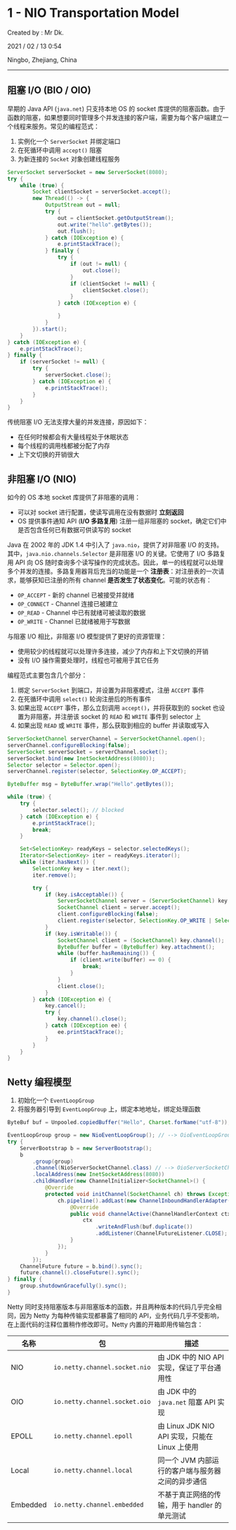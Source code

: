 # 1 - NIO Transportation Model

Created by : Mr Dk.

2021 / 02 / 13 0:54

Ningbo, Zhejiang, China

---

## 阻塞 I/O (BIO / OIO)

早期的 Java API (`java.net`) 只支持本地 OS 的 socket 库提供的阻塞函数。由于函数的阻塞，如果想要同时管理多个并发连接的客户端，需要为每个客户端建立一个线程来服务。常见的编程范式：

1. 实例化一个 `ServerSocket` 并绑定端口
2. 在死循环中调用 `accept()` 阻塞
3. 为新连接的 `Socket` 对象创建线程服务

```java
ServerSocket serverSocket = new ServerSocket(8080);
try {
    while (true) {
        Socket clientSocket = serverSocket.accept();
        new Thread(() -> {
            OutputStream out = null;
            try {
                out = clientSocket.getOutputStream();
                out.write("hello".getBytes());
                out.flush();
            } catch (IOException e) {
                e.printStackTrace();
            } finally {
                try {
                    if (out != null) {
                        out.close();
                    }
                    if (clientSocket != null) {
                        clientSocket.close();
                    }
                } catch (IOException e) {

                }
            }
        }).start();
    }
} catch (IOException e) {
    e.printStackTrace();
} finally {
    if (serverSocket != null) {
        try {
            serverSocket.close();
        } catch (IOException e) {
            e.printStackTrace();
        }
    }
}
```

传统阻塞 I/O 无法支撑大量的并发连接，原因如下：

- 在任何时候都会有大量线程处于休眠状态
- 每个线程的调用栈都被分配了内存
- 上下文切换的开销很大

## 非阻塞 I/O (NIO)

如今的 OS 本地 socket 库提供了非阻塞的调用：

- 可以对 socket 进行配置，使读写调用在没有数据时 **立刻返回**
- OS 提供事件通知 API (**I/O 多路复用**) 注册一组非阻塞的 socket，确定它们中是否包含任何已有数据可供读写的 socket

Java 在 2002 年的 JDK 1.4 中引入了 `java.nio`，提供了对非阻塞 I/O 的支持。其中，`java.nio.channels.Selector` 是非阻塞 I/O 的关键。它使用了 I/O 多路复用 API 向 OS 随时查询多个读写操作的完成状态。因此，单一的线程就可以处理多个并发的连接。多路复用器背后充当的功能是一个 **注册表**：对注册表的一次请求，能够获知已注册的所有 channel **是否发生了状态变化**。可能的状态有：

- `OP_ACCEPT` - 新的 channel 已被接受并就绪
- `OP_CONNECT` - Channel 连接已被建立
- `OP_READ` - Channel 中已有就绪可被读取的数据
- `OP_WRITE` - Channel 已就绪被用于写数据

与阻塞 I/O 相比，非阻塞 I/O 模型提供了更好的资源管理：

- 使用较少的线程就可以处理许多连接，减少了内存和上下文切换的开销
- 没有 I/O 操作需要处理时，线程也可被用于其它任务

编程范式主要包含几个部分：

1. 绑定 `ServerSocket` 到端口，并设置为非阻塞模式，注册 `ACCEPT` 事件
2. 在死循环中调用 `select()` 轮询注册后的所有事件
3. 如果出现 `ACCEPT` 事件，那么立刻调用 `accept()`，并将获取到的 socket 也设置为非阻塞，并注册该 socket 的 `READ` 和 `WRITE` 事件到 selector 上
4. 如果出现 `READ` 或 `WRITE` 事件，那么获取到相应的 buffer 并读取或写入

```java
ServerSocketChannel serverChannel = ServerSocketChannel.open();
serverChannel.configureBlocking(false);
ServerSocket serverSocket = serverChannel.socket();
serverSocket.bind(new InetSocketAddress(8080));
Selector selector = Selector.open();
serverChannel.register(selector, SelectionKey.OP_ACCEPT);

ByteBuffer msg = ByteBuffer.wrap("Hello".getBytes());

while (true) {
    try {
        selector.select(); // blocked
    } catch (IOException e) {
        e.printStackTrace();
        break;
    }

    Set<SelectionKey> readyKeys = selector.selectedKeys();
    Iterator<SelectionKey> iter = readyKeys.iterator();
    while (iter.hasNext()) {
        SelectionKey key = iter.next();
        iter.remove();

        try {
            if (key.isAcceptable()) {
                ServerSocketChannel server = (ServerSocketChannel) key.channel();
                SocketChannel client = server.accept();
                client.configureBlocking(false);
                client.register(selector, SelectionKey.OP_WRITE | SelectionKey.OP_READ, msg.duplicate());
            }
            if (key.isWritable()) {
                SocketChannel client = (SocketChannel) key.channel();
                ByteBuffer buffer = (ByteBuffer) key.attachment();
                while (buffer.hasRemaining()) {
                    if (client.write(buffer) == 0) {
                        break;
                    }
                }
                client.close();
            }
        } catch (IOException e) {
            key.cancel();
            try {
                key.channel().close();
            } catch (IOException ee) {
                ee.printStackTrace();
            }
        }
    }
}
```

## Netty 编程模型

1. 初始化一个 `EventLoopGroup`
2. 将服务器引导到 `EventLoopGroup` 上，绑定本地地址，绑定处理函数

```java
ByteBuf buf = Unpooled.copiedBuffer("Hello", Charset.forName("utf-8"));

EventLoopGroup group = new NioEventLoopGroup(); // --> OioEventLoopGroup
try {
    ServerBootstrap b = new ServerBootstrap();
    b
        .group(group)
        .channel(NioServerSocketChannel.class) // --> OioServerSocketChannel.class
        .localAddress(new InetSocketAddress(8080))
        .childHandler(new ChannelInitializer<SocketChannel>() {
            @Override
            protected void initChannel(SocketChannel ch) throws Exception {
                ch.pipeline().addLast(new ChannelInboundHandlerAdapter() {
                    @Override
                    public void channelActive(ChannelHandlerContext ctx) throws Exception {
                        ctx
                            .writeAndFlush(buf.duplicate())
                            .addListener(ChannelFutureListener.CLOSE);
                    }
                });
            }
        });
    ChannelFuture future = b.bind().sync();
    future.channel().closeFuture().sync();
} finally {
    group.shutdownGracefully().sync();
}
```

Netty 同时支持阻塞版本与非阻塞版本的函数，并且两种版本的代码几乎完全相同，因为 Netty 为每种传输实现都暴露了相同的 API，业务代码几乎不受影响，在上面代码的注释位置稍作修改即可。Netty 内置的开箱即用传输包含：

| 名称     | 包                            | 描述                                              |
| -------- | ----------------------------- | ------------------------------------------------- |
| NIO      | `io.netty.channel.socket.nio` | 由 JDK 中的 NIO API 实现，保证了平台通用性        |
| OIO      | `io.netty.channel.socket.oio` | 由 JDK 中的 `java.net` 阻塞 API 实现              |
| EPOLL    | `io.netty.channel.epoll`      | 由 Linux JDK NIO API 实现，只能在 Linux 上使用    |
| Local    | `io.netty.channel.local`      | 同一个 JVM 内部运行的客户端与服务器之间的异步通信 |
| Embedded | `io.netty.channel.embedded`   | 不基于真正网络的传输，用于 handler 的单元测试     |
